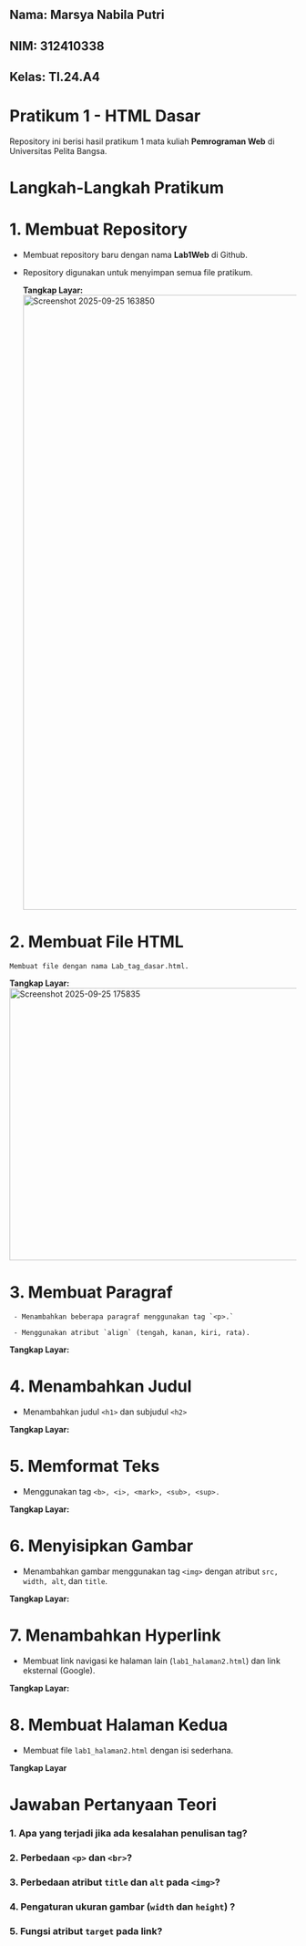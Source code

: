 ## Nama: Marsya Nabila Putri
## NIM: 312410338
## Kelas: TI.24.A4

# Pratikum 1 - HTML Dasar
Repository ini berisi hasil pratikum 1 mata kuliah **Pemrograman Web** di Universitas Pelita Bangsa.

# Langkah-Langkah Pratikum
# 1. Membuat Repository
- Membuat repository baru dengan nama **Lab1Web** di Github.
- Repository digunakan untuk menyimpan semua file pratikum.

  **Tangkap Layar:**
  <img width="1916" height="1079" alt="Screenshot 2025-09-25 163850" src="https://github.com/user-attachments/assets/2c73ace6-95c6-4842-b31b-ab6a21f741dd" />

 # 2. Membuat File HTML 
    
    Membuat file dengan nama Lab_tag_dasar.html.

   **Tangkap Layar:**
   <img width="1637" height="478" alt="Screenshot 2025-09-25 175835" src="https://github.com/user-attachments/assets/30448733-74eb-425a-9b43-6de58ba8435d" />
   

  # 3. Membuat Paragraf
  
     - Menambahkan beberapa paragraf menggunakan tag `<p>.`
    
     - Menggunakan atribut `align` (tengah, kanan, kiri, rata).
   
   **Tangkap Layar:**


   # 4. Menambahkan Judul
   - Menambahkan judul `<h1>` dan subjudul `<h2>`

   **Tangkap Layar:**


   # 5. Memformat Teks
   - Menggunakan tag `<b>, <i>, <mark>, <sub>, <sup>.`

   **Tangkap Layar:**


   # 6. Menyisipkan Gambar
   - Menambahkan gambar menggunakan tag `<img>` dengan atribut `src, width, alt`, dan `title`.

   **Tangkap Layar:**


   # 7. Menambahkan Hyperlink
   - Membuat link navigasi ke halaman lain (`lab1_halaman2.html`) dan link eksternal (Google).

   **Tangkap Layar:**



   # 8. Membuat Halaman Kedua
   - Membuat file
     `lab1_halaman2.html` dengan isi sederhana.

  **Tangkap Layar**


  # Jawaban Pertanyaan Teori

  ### 1. Apa yang terjadi jika ada kesalahan penulisan tag?


  ### 2. Perbedaan `<p>` dan `<br>`?



  ### 3. Perbedaan atribut `title` dan `alt` pada `<img>`?



  ### 4. Pengaturan ukuran gambar (`width` dan `height`) ?




  ### 5. Fungsi atribut `target` pada link?
    
